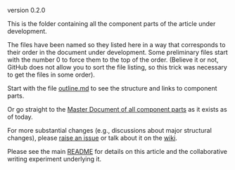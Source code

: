 version 0.2.0

This is the folder containing all the component parts of the article under development.

The files have been named so they listed here in a way that corresponds to their order in the document under development. Some preliminary files start with the number 0 to force them to the top of the order. (Believe it or not, GitHub does not allow you to sort the file listing, so this trick was necessary to get the files in some order).

Start with the file [outline.md](article/001_outline.md) to see the structure and links to component parts. 

Or go straight to the [Master Document of all component parts](article/01_article.md) as it exists as of today. 

For more substantial changes (e.g., discussions about major structural changes), please [raise an issue](https://github.com/ASU-CPI/honest-pi/issues) or talk about it on the [wiki](https://github.com/ASU-CPI/honest-pi/wiki).

Please see the main [README](https://github.com/ASU-CPI/honest-pi/blob/master/README.md) for details on this article and the collaborative writing experiment underlying it.
